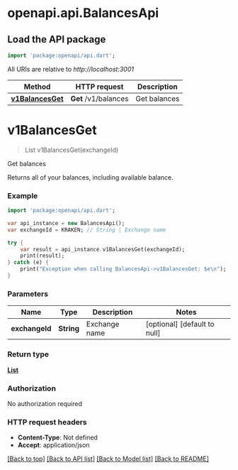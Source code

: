 # openapi.api.BalancesApi

## Load the API package
```dart
import 'package:openapi/api.dart';
```

All URIs are relative to *http://localhost:3001*

Method | HTTP request | Description
------------- | ------------- | -------------
[**v1BalancesGet**](BalancesApi.md#v1BalancesGet) | **Get** /v1/balances | Get balances


# **v1BalancesGet**
> List<Balance> v1BalancesGet(exchangeId)

Get balances

Returns all of your balances, including available balance.

### Example 
```dart
import 'package:openapi/api.dart';

var api_instance = new BalancesApi();
var exchangeId = KRAKEN; // String | Exchange name

try { 
    var result = api_instance.v1BalancesGet(exchangeId);
    print(result);
} catch (e) {
    print("Exception when calling BalancesApi->v1BalancesGet: $e\n");
}
```

### Parameters

Name | Type | Description  | Notes
------------- | ------------- | ------------- | -------------
 **exchangeId** | **String**| Exchange name | [optional] [default to null]

### Return type

[**List<Balance>**](Balance.md)

### Authorization

No authorization required

### HTTP request headers

 - **Content-Type**: Not defined
 - **Accept**: application/json

[[Back to top]](#) [[Back to API list]](../README.md#documentation-for-api-endpoints) [[Back to Model list]](../README.md#documentation-for-models) [[Back to README]](../README.md)

